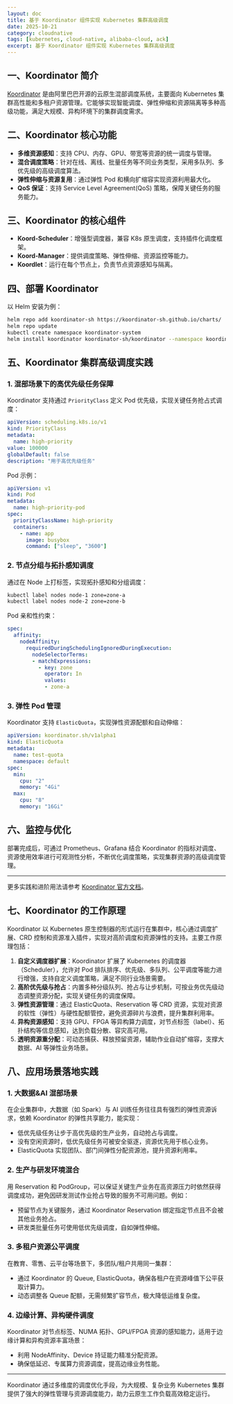 ```yaml
---
layout: doc
title: 基于 Koordinator 组件实现 Kubernetes 集群高级调度
date: 2025-10-21
category: cloudnative
tags: [kubernetes, cloud-native, alibaba-cloud, ack]
excerpt: 基于 Koordinator 组件实现 Kubernetes 集群高级调度
---
```


## 一、Koordinator 简介

[Koordinator](https://koordinator.sh/) 是由阿里巴巴开源的云原生混部调度系统，主要面向 Kubernetes 集群高性能和多租户资源管理。它能够实现智能调度、弹性伸缩和资源隔离等多种高级功能，满足大规模、异构环境下的集群调度需求。

## 二、Koordinator 核心功能

- **多维资源感知**：支持 CPU、内存、GPU、带宽等资源的统一调度与管理。
- **混合调度策略**：针对在线、离线、批量任务等不同业务类型，采用多队列、多优先级的高级调度算法。
- **弹性伸缩与资源复用**：通过弹性 Pod 和横向扩缩容实现资源利用最大化。
- **QoS 保证**：支持 Service Level Agreement(QoS) 策略，保障关键任务的服务能力。

## 三、Koordinator 的核心组件

- **Koord-Scheduler**：增强型调度器，兼容 K8s 原生调度，支持插件化调度框架。
- **Koord-Manager**：提供调度策略、弹性伸缩、资源监控等能力。
- **Koordlet**：运行在每个节点上，负责节点资源感知与隔离。

## 四、部署 Koordinator

以 Helm 安装为例：

```bash
helm repo add koordinator-sh https://koordinator-sh.github.io/charts/
helm repo update
kubectl create namespace koordinator-system
helm install koordinator koordinator-sh/koordinator --namespace koordinator-system
```

## 五、Koordinator 集群高级调度实践

### 1. 混部场景下的高优先级任务保障

Koordinator 支持通过 `PriorityClass` 定义 Pod 优先级，实现关键任务抢占式调度：

```yaml
apiVersion: scheduling.k8s.io/v1
kind: PriorityClass
metadata:
  name: high-priority
value: 100000
globalDefault: false
description: "用于高优先级任务"
```

Pod 示例：

```yaml
apiVersion: v1
kind: Pod
metadata:
  name: high-priority-pod
spec:
  priorityClassName: high-priority
  containers:
    - name: app
      image: busybox
      command: ["sleep", "3600"]
```

### 2. 节点分组与拓扑感知调度

通过在 Node 上打标签，实现拓扑感知和分组调度：

```bash
kubectl label nodes node-1 zone=zone-a
kubectl label nodes node-2 zone=zone-b
```

Pod 亲和性约束：

```yaml
spec:
  affinity:
    nodeAffinity:
      requiredDuringSchedulingIgnoredDuringExecution:
        nodeSelectorTerms:
        - matchExpressions:
          - key: zone
            operator: In
            values:
            - zone-a
```

### 3. 弹性 Pod 管理

Koordinator 支持 `ElasticQuota`，实现弹性资源配额和自动伸缩：

```yaml
apiVersion: koordinator.sh/v1alpha1
kind: ElasticQuota
metadata:
  name: test-quota
  namespace: default
spec:
  min:
    cpu: "2"
    memory: "4Gi"
  max:
    cpu: "8"
    memory: "16Gi"
```

## 六、监控与优化

部署完成后，可通过 Prometheus、Grafana 结合 Koordinator 的指标对调度、资源使用效率进行可观测性分析，不断优化调度策略，实现集群资源的高级调度管理。

---

更多实践和进阶用法请参考 [Koordinator 官方文档](https://koordinator.sh/docs/)。

## 七、Koordinator 的工作原理

Koordinator 以 Kubernetes 原生控制器的形式运行在集群中，核心通过调度扩展、CRD 控制和资源准入插件，实现对高阶调度和资源弹性的支持。主要工作原理包括：

1. **自定义调度器扩展**：Koordinator 扩展了 Kubernetes 的调度器（Scheduler），允许对 Pod 排队排序、优先级、多队列、公平调度等能力进行增强，支持自定义调度策略，满足不同行业场景需要。
2. **高阶优先级与抢占**：内置多种分级队列、抢占与让步机制，可按业务优先级动态调整资源分配，实现关键任务的调度保障。
3. **弹性资源管理**：通过 ElasticQuota、Reservation 等 CRD 资源，实现对资源的软性（弹性）与硬性配额管控，避免资源碎片与浪费，提升集群利用率。
4. **异构资源感知**：支持 GPU、FPGA 等异构算力调度，对节点标签（label）、拓扑结构等信息感知，达到负载分散、容灾高可用。
5. **透明资源重分配**：可动态捕获、释放预留资源，辅助作业自动扩缩容，支撑大数据、AI 等弹性业务场景。

## 八、应用场景落地实践

### 1. 大数据&AI 混部场景

在企业集群中，大数据（如 Spark）与 AI 训练任务往往具有强烈的弹性资源诉求，依赖 Koordinator 的弹性共享能力，能实现：

- 低优先级任务让步于高优先级的生产业务，自动抢占与调度。
- 没有空闲资源时，低优先级任务可被安全驱逐，资源优先用于核心业务。
- ElasticQuota 实现团队、部门间弹性分配资源池，提升资源利用率。

### 2. 生产与研发环境混合

用 Reservation 和 PodGroup，可以保证关键生产业务在高资源压力时依然获得调度成功，避免因研发测试作业抢占导致的服务不可用问题。例如：

- 预留节点为关键服务，通过 Koordinator Reservation 绑定指定节点且不会被其他业务抢占。
- 研发类批量任务可使用低优先级调度，自如弹性伸缩。

### 3. 多租户资源公平调度

在教育、零售、云平台等场景下，多团队/租户共用同一集群：

- 通过 Koordinator 的 Queue, ElasticQuota，确保各租户在资源峰值下公平获取计算力。
- 动态调整各 Queue 配额，无需频繁扩容节点，极大降低运维复杂度。

### 4. 边缘计算、异构硬件调度

Koordinator 对节点标签、NUMA 拓扑、GPU/FPGA 资源的感知能力，适用于边缘计算和异构资源丰富场景：

- 利用 NodeAffinity、Device 持证能力精准分配资源。
- 确保低延迟、专属算力资源调度，提高边缘业务性能。

---

Koordinator 通过多维度的调度优化手段，为大规模、复杂业务 Kubernetes 集群提供了强大的弹性管理与资源调度能力，助力云原生工作负载高效稳定运行。

